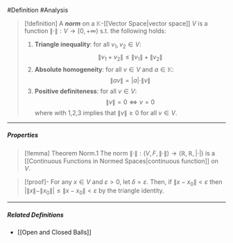 #Definition #Analysis

> [!definition]
> A ***norm*** on a $\mathbb{K}$-[[Vector Space|vector space]] $V$ is a function $\|\cdot \|:V \to [0,+\infty)$ s.t. the following holds:
> 1.  **Triangle inequality**: for all $v_{1},v_{2}\in V$: $$\left\| v_{1}+v_{2} \right\| \leq \left\| v_{1} \right\| +\left\| v_{2} \right\| $$
> 2. **Absolute homogeneity**: for all $v\in V$ and $a\in \mathbb{K}$: $$\| a v \|=|a|\cdot\|v\|$$
> 3. **Positive definiteness**: for all $v\in V$: $$\|v\|=0 \iff v=0$$
> 	where with 1,2,3 implies that $\|v\|\ge 0$ for all $v\in V$.


---
##### Properties
> [!lemma] Theorem Norm.1
> The norm $\|\cdot\|:(V,F,\|\cdot\|)\to(\mathbb{R},\mathbb{R},|\cdot|)$ is a [[Continuous Functions in Normed Spaces|continuous function]] on $V$.

>[!proof]-
> For any $x\in V$ and $\varepsilon>0$, let $\delta=\varepsilon$. Then, if $\left\| x- x_{0}\right\|<\varepsilon$ then $|\|x\|-\|x_{0}\||\leq \|x-x_{0}\|<\varepsilon$ by the triangle identity.
---
##### Related Definitions
- [[Open and Closed Balls]]